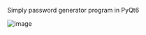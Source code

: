 Simply password generator program in PyQt6


![image](https://github.com/user-attachments/assets/3a8c25e4-130c-4e9c-99af-c3294d0477b8)
